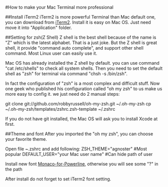 #How to make your Mac Terminal more professional

##Install iTerm2
iTerm2 is more powerful Terminal than Mac default one, you can download from [iTerm2](http://www.iterm2.com).
Install it is easy on Mac OS. Just need move it into "Application" folder.

##Setting for zsh(Z Shell)
Z shell is the best shell because of the name is "Z" which is the latest alphabet. That is a just joke. But the Z shell is great shell, it provide "command auto complete", and support other shell command. Most Linux user can easily use it.

Mac OS has already installed the Z shell by default. you can use command "cat /etc/shells" to check all system shells. Then you need to set the default shell as "zsh" for terminal via command "chsh -s /bin/zsh".   

In fact the configuration of "zsh" is a most complex and difficult stuff. Now one geek who published his configuration called "oh my zsh" to us make us more easy to config it. we just need do 2 manual steps:
  
git clone git://github.com/robbyrussell/oh-my-zsh.git ~/.oh-my-zsh
cp ~/.oh-my-zsh/templates/zshrc.zsh-template ~/.zshrc

If you do not have git installed, the Mac OS will ask you to install Xcode at first.

##Theme and font 
After you imported the "oh my zsh", you can choose your favorite theme.

Open file ~.zshrc and add following:
ZSH_THEME="agnoster"  #Most popular 
DEFAULT_USER="your Mac user name"  #Can hide path of user 

Install new font [Monaco-for-Powerline](https://github.com/supermarin/powerline-fonts/blob/bfcb152306902c09b62be6e4a5eec7763e46d62d/Monaco/Monaco%20for%20Powerline.otf), otherwise you will see some "?" in the path

After install do not forget to set iTerm2 font setting.